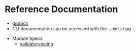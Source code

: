 # Reference Documentation

- [godocs](https://godoc.org/github.com/Kava-Labs/kava)
- CLI documentation can be accessed with the `--help` flag
<!-- - Rest Server API Documentation -->
- Module Specs
  - [validatorvesting](../x/validatorvesting/spec)
